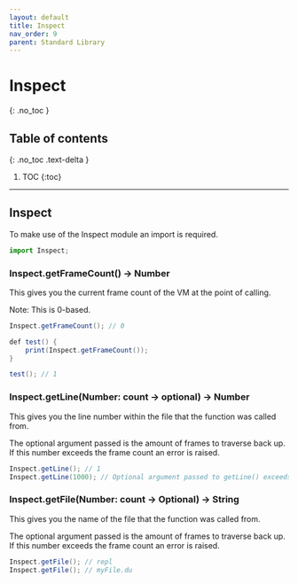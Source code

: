 ```yaml
---
layout: default
title: Inspect
nav_order: 9
parent: Standard Library
---
```


# Inspect
{: .no_toc }

## Table of contents
{: .no_toc .text-delta }

1. TOC
{:toc}

---

## Inspect
To make use of the Inspect module an import is required.

```js
import Inspect;
```

### Inspect.getFrameCount() -> Number

This gives you the current frame count of the VM at the point of calling.

Note: This is 0-based.

```cs
Inspect.getFrameCount(); // 0

def test() {
    print(Inspect.getFrameCount());
}

test(); // 1
```

### Inspect.getLine(Number: count -> optional) -> Number

This gives you the line number within the file that the function was called from.

The optional argument passed is the amount of frames to traverse back up. If this number exceeds the
frame count an error is raised.

```cs
Inspect.getLine(); // 1
Inspect.getLine(1000); // Optional argument passed to getLine() exceeds the frame count.
```

### Inspect.getFile(Number: count -> Optional) -> String

This gives you the name of the file that the function was called from.

The optional argument passed is the amount of frames to traverse back up. If this number exceeds the
frame count an error is raised.

```cs
Inspect.getFile(); // repl
Inspect.getFile(); // myFile.du
```
